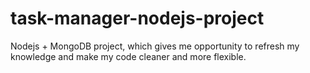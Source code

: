 # task-manager-nodejs-project

Nodejs + MongoDB project, which gives me opportunity to refresh my knowledge and make my code cleaner and more flexible.